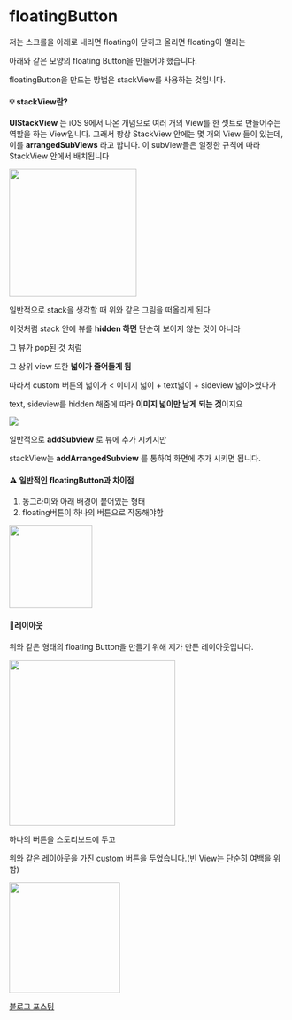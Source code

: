 # floatingButton

저는 스크롤을 아래로 내리면 floating이 닫히고 올리면 floating이 열리는

아래와 같은 모양의 floating Button을 만들어야 했습니다. 



floatingButton을 만드는 방법은 stackView를 사용하는 것입니다.



#### 💡 stackView란?

**UIStackView** 는 iOS 9에서 나온 개념으로 여러 개의 View를 한 셋트로 만들어주는 역할을 하는 View입니다. 그래서 항상 StackView 안에는 몇 개의 View 들이 있는데, 이를 **arrangedSubViews** 라고 합니다. 이 subView들은 일정한 규칙에 따라 StackView 안에서 배치됩니다

<img src="https://upload.wikimedia.org/wikipedia/commons/thumb/2/29/Data_stack.svg/1200px-Data_stack.svg.png" width=230>



일반적으로 stack을 생각할 때 위와 같은 그림을 떠올리게 된다

이것처럼 stack 안에 뷰를 **hidden 하면** 단순히 보이지 않는 것이 아니라

그 뷰가 pop된 것 처럼

그 상위 view 또한 **넓이가 줄어들게 됨**

따라서 custom 버튼의 넓이가 < 이미지 넓이 + text넓이 + sideview 넓이>였다가

text, sideview를 hidden 해줌에 따라 **이미지 넓이만 남게 되는 것**이지요



<img src="https://user-images.githubusercontent.com/50395024/116845382-a5787d00-ac20-11eb-8039-323d0b660802.png">

일반적으로 **addSubview** 로 뷰에 추가 시키지만 

stackView는 **addArrangedSubview** 를 통하여 화면에 추가 시키면 됩니다.



#### **⚠️ 일반적인 floatingButton과 차이점**

1. 동그라미와 아래 배경이 붙어있는 형태
2. floating버튼이 하나의 버튼으로 작동해야함

<img src="https://user-images.githubusercontent.com/50395024/116844130-2cc3f180-ac1d-11eb-89e5-bcf40f1c7811.png" width="150">



#### 💄레이아웃

위와 같은 형태의 floating Button을 만들기 위해 제가 만든 레이아웃입니다.

<img src="https://user-images.githubusercontent.com/50395024/116845276-5df1f100-ac20-11eb-947d-c428935afcfd.png" width="300">

 

하나의 버튼을 스토리보드에 두고

위와 같은 레이아웃을 가진 custom 버튼을 두었습니다.(빈 View는 단순히 여백을 위함)



<img src="https://user-images.githubusercontent.com/50395024/83377985-460f5d00-a412-11ea-8dca-7068a3ad20e8.gif" width="200">



[블로그 포스팅](https://blog.naver.com/p41155a/221986204281)